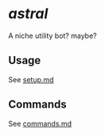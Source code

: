 # *astral*
A niche utility bot? maybe?

## Usage
See [setup.md](setup.md)

## Commands
See [commands.md](commands.md)

<!-- eva was here -->
